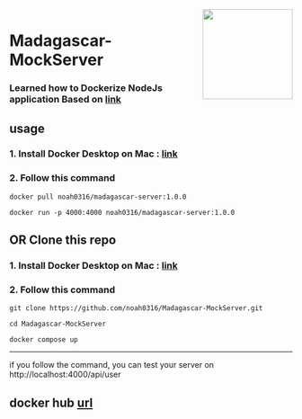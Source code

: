 
<img width="160" height="160" align="right" src="https://subicura.com/assets/article_images/2017-01-19-docker-guide-for-beginners-1/docker-logo.png"/>

# Madagascar-MockServer
### Learned how to Dockerize NodeJs application Based on [link](https://github.com/w00ing/WE_SOPT_API_MOCKUP)

## usage
### 1. Install Docker Desktop on Mac : [link](https://docs.docker.com/desktop/mac/install/)
### 2. Follow this command
``` 
docker pull noah0316/madagascar-server:1.0.0
```
```
docker run -p 4000:4000 noah0316/madagascar-server:1.0.0
```

## OR Clone this repo
### 1. Install Docker Desktop on Mac : [link](https://docs.docker.com/desktop/mac/install/)
### 2. Follow this command
```
git clone https://github.com/noah0316/Madagascar-MockServer.git
```
```
cd Madagascar-MockServer
```
```
docker compose up
```
---
if you follow the command, you can test your server on http://localhost:4000/api/user

## docker hub [url](https://hub.docker.com/r/noah0316/madagascar-server)





